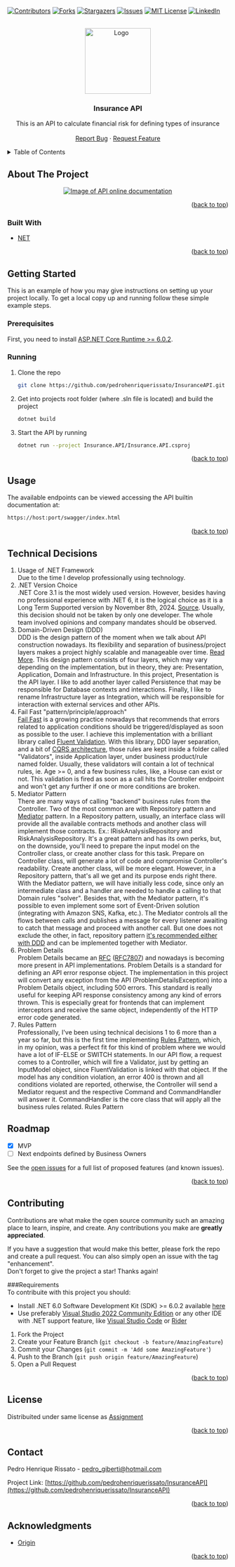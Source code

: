 <div id="top"></div>
<!--
*** Thanks for checking out the Best-README-Template. If you have a suggestion
*** that would make this better, please fork the repo and create a pull request
*** or simply open an issue with the tag "enhancement".
*** Don't forget to give the project a star!
*** Thanks again! Now go create something AMAZING! :D
-->

<!-- PROJECT SHIELDS -->
<!--
*** I'm using markdown "reference style" links for readability.
*** Reference links are enclosed in brackets [ ] instead of parentheses ( ).
*** See the bottom of this document for the declaration of the reference variables
*** for contributors-url, forks-url, etc. This is an optional, concise syntax you may use.
*** https://www.markdownguide.org/basic-syntax/#reference-style-links
-->

[![Contributors][contributors-shield]][contributors-url]
[![Forks][forks-shield]][forks-url]
[![Stargazers][stars-shield]][stars-url]
[![Issues][issues-shield]][issues-url]
[![MIT License][license-shield]][license-url]
[![LinkedIn][linkedin-shield]][linkedin-url]

<!-- PROJECT LOGO -->
<br />
<div align="center">
  <a href="https://www.useorigin.com/join-us">
    <img src="https://assets-global.website-files.com/5fc46a8c6532b70b61e49a29/5fc46a8c6532b7ebb5e49a87_origin_logo_dark.svg" alt="Logo" width="150" height="150">
  </a>

<h3 align="center">Insurance API</h3>

  <p align="center">
    This is an API to calculate financial risk for defining types of insurance
    <br />
    <br />
    <a href="https://github.com/pedrohenriquerissato/InsuranceAPI/issues">Report Bug</a>
    ·
    <a href="https://github.com/pedrohenriquerissato/InsuranceAPI/issues">Request Feature</a>
  </p>
</div>

<!-- TABLE OF CONTENTS -->
<details>
  <summary>Table of Contents</summary>
  <ol>
    <li>
      <a href="#about-the-project">About The Project</a>
      <ul>
        <li><a href="#built-with">Built With</a></li>
      </ul>
    </li>
    <li>
      <a href="#getting-started">Getting Started</a>
      <ul>
        <li><a href="#prerequisites">Prerequisites</a></li>
        <li><a href="#installation">Installation</a></li>
      </ul>
    </li>
    <li><a href="#usage">Usage</a></li>
    <li><a href="#roadmap">Roadmap</a></li>
    <li><a href="#contributing">Contributing</a></li>
    <li><a href="#license">License</a></li>
    <li><a href="#contact">Contact</a></li>
    <li><a href="#acknowledgments">Acknowledgments</a></li>
  </ol>
</details>

<!-- ABOUT THE PROJECT -->

## About The Project

<div align="center">
  <a href="https://www.useorigin.com/join-us">
    <img src="https://i.imgur.com/7YTR3PC.png" alt="Image of API online documentation">
  </a>
</div>

<p align="right">(<a href="#top">back to top</a>)</p>

### Built With

- [NET](https://dotnet.microsoft.com/en-us/)

<p align="right">(<a href="#top">back to top</a>)</p>

<!-- GETTING STARTED -->

## Getting Started

This is an example of how you may give instructions on setting up your project locally.
To get a local copy up and running follow these simple example steps.

### Prerequisites

First, you need to install [ASP.NET Core Runtime >= 6.0.2](https://dotnet.microsoft.com/en-us/download/dotnet/6.0).

### Running

1. Clone the repo
   ```sh
   git clone https://github.com/pedrohenriquerissato/InsuranceAPI.git
   ```
2. Get into projects root folder (where .sln file is located) and build the project
   ```sh
   dotnet build
   ```
3. Start the API by running
   ```sh
   dotnet run --project Insurance.API/Insurance.API.csproj
   ```

<p align="right">(<a href="#top">back to top</a>)</p>

<!-- USAGE EXAMPLES -->

## Usage

The available endpoints can be viewed accessing the API builtin documentation at:

```sh
https://host:port/swagger/index.html
```

<p align="right">(<a href="#top">back to top</a>)</p>

<!-- TECHNICAL DECISIONS -->

## Technical Decisions

1. Usage of .NET Framework  
   Due to the time I develop professionally using technology.
2. .NET Version Choice  
   .NET Core 3.1 is the most widely used version. However, besides having no professional experience with .NET 6,
   it is the logical choice as it is a Long Term Supported version by November 8th, 2024.
   [Source](https://dotnet.microsoft.com/en-us/platform/support/policy/dotnet-core#lifecycle).
   Usually, this decision should not be taken by only one developer. The whole team involved opinions and company
   mandates should be observed.
3. Domain-Driven Design (DDD)  
   DDD is the design pattern of the moment when we talk about API construction nowadays. Its flexibility and
   separation of business/project layers makes a project highly scalable and manageable over time.
   [Read More](https://martinfowler.com/bliki/DomainDrivenDesign.html). This design pattern consists of four layers,
   which may vary depending on the implementation, but in theory, they are: Presentation, Application, Domain and
   Infrastructure. In this project, Presentation is the API layer. I like to add another layer called
   Persistence that may be responsible for Database contexts and interactions. Finally, I like to rename Infrastructure
   layer as Integration, which will be responsible for interaction with external services and other APIs.
4. Fail Fast "pattern/principle/approach"  
   [Fail Fast](https://www.martinfowler.com/ieeeSoftware/failFast.pdf) is a growing practice nowadays that recommends
   that errors related to application conditions should be triggered/displayed as soon as possible to the user. I
   achieve this implementation with a brilliant library called [Fluent Validation](https://fluentvalidation.net/).
   With this library, DDD layer separation, and a bit of [CQRS architecture](https://docs.microsoft.com/en-us/azure/architecture/patterns/cqrs),
   those rules are kept inside a folder called "Validators", inside Application layer, under business product/rule
   named folder. Usually, these validators will contain a lot of technical rules, ie. Age >= 0, and a few business rules,
   like, a House can exist or not. This validation is fired as soon as a call hits the Controller endpoint and won't
   get any further if one or more conditions are broken.
5. Mediator Pattern  
   There are many ways of calling "backend" business rules from the Controller. Two of the most common are with Repository
   pattern and [Mediator](https://refactoring.guru/design-patterns/mediator) pattern. In a Repository pattern, usually, an
   interface class will provide all the available contracts methods and another class will implement those contracts.
   Ex.: IRiskAnalysisRepository and RiskAnalysisRepository. It's a great pattern and has its own perks, but, on the downside, you'll need to prepare the input model on the Controller
   class, or create another class for this task. Prepare on Controller class, will generate a lot of code and compromise
   Controller's readability. Create another class, will be more elegant. However, in a Repository pattern, that's all we
   get and its purpose ends right there. With the Mediator pattern, we will have initially less code,
   since only an intermediate class and a handler are needed to handle a calling to that Domain rules "solver".
   Besides that, with the Mediator pattern, it's possible to even implement some sort of Event-Driven solution
   (integrating with Amazon SNS, Kafka, etc.). The Mediator controls all the flows between calls and publishes a message
   for every listener awaiting to catch that message and proceed with another call. But one does not exclude the other,
   in fact, repository pattern [it's recommended either with DDD](https://docs.microsoft.com/en-us/dotnet/architecture/microservices/microservice-ddd-cqrs-patterns/infrastructure-persistence-layer-design)
   and can be implemented together with Mediator.
6. Problem Details  
   Problem Details became an [RFC](https://en.wikipedia.org/wiki/Request_for_Comments) ([RFC7807](https://datatracker.ietf.org/doc/html/rfc7807))
   and nowadays is becoming more present in API implementations. Problem Details is a standard for defining an API
   error response object. The implementation in this project will convert any exception from the API (ProblemDetailsException)
   into a Problem Details object, including 500 errors. This standard is really useful for keeping API response consistency
   among any kind of errors thrown. This is especially great for frontends that can implement interceptors and receive
   the same object, independently of the HTTP error code generated.
7. Rules Pattern  
   Professionally, I've been using technical decisions 1 to 6 more than a year so far, but this is the first time
   implementing [Rules Pattern](https://www.michael-whelan.net/rules-design-pattern/), which, in my opinion, was a
   perfect fit for this kind of problem where we would have a lot of IF-ELSE or SWITCH statements. In our API flow, a
   request comes to a Controller, which will fire a Validator, just by getting an InputModel object, since FluentValidation
   is linked with that object. If the model has any condition violation, an error 400 is thrown and all conditions violated
   are reported, otherwise, the Controller will send a Mediator request and the respective Command and CommandHandler
   will answer it. CommandHandler is the core class that will apply all the business rules related. Rules Pattern

<!-- ROADMAP -->

## Roadmap

- [x] MVP
- [ ] Next endpoints defined by Business Owners

See the [open issues](https://github.com/pedrohenriquerissato/InsuranteAPI/issues) for a full list of proposed features (and known issues).

<p align="right">(<a href="#top">back to top</a>)</p>

<!-- CONTRIBUTING -->

## Contributing

Contributions are what make the open source community such an amazing place to learn, inspire, and create. Any contributions you make are **greatly appreciated**.

If you have a suggestion that would make this better, please fork the repo and create a pull request. You can also simply open an issue with the tag "enhancement".  
Don't forget to give the project a star! Thanks again!

###Requirements  
To contribuite with this project you should:

- Install .NET 6.0 Software Development Kit (SDK) >= 6.0.2 available [here](https://dotnet.microsoft.com/en-us/download/dotnet/6.0)
- Use preferably [Visual Studio 2022 Community Edition](https://visualstudio.microsoft.com/pt-br/thank-you-downloading-visual-studio/?sku=Community&channel=Release&version=VS2022&source=VSLandingPage&cid=2030&passive=false) or any other IDE with .NET support feature, like [Visual Studio Code](https://code.visualstudio.com/docs/languages/dotnet) or [Rider](https://www.jetbrains.com/rider/)

1. Fork the Project
2. Create your Feature Branch (`git checkout -b feature/AmazingFeature`)
3. Commit your Changes (`git commit -m 'Add some AmazingFeature'`)
4. Push to the Branch (`git push origin feature/AmazingFeature`)
5. Open a Pull Request

<p align="right">(<a href="#top">back to top</a>)</p>

<!-- LICENSE -->

## License

Distribuited under same license as [Assignment](https://github.com/OriginFinancial/origin-backend-take-home-assignment)

<p align="right">(<a href="#top">back to top</a>)</p>

<!-- CONTACT -->

## Contact

Pedro Henrique Rissato - pedro_giberti@hotmail.com

Project Link: [https://github.com/pedrohenriquerissato/InsuranceAPI](https://github.com/pedrohenriquerissato/InsuranceAPI)

<p align="right">(<a href="#top">back to top</a>)</p>

<!-- ACKNOWLEDGMENTS -->

## Acknowledgments

- [Origin](https://www.useorigin.com/)

<p align="right">(<a href="#top">back to top</a>)</p>

<!-- MARKDOWN LINKS & IMAGES -->
<!-- https://www.markdownguide.org/basic-syntax/#reference-style-links -->

[contributors-shield]: https://img.shields.io/github/contributors/pedrohenriquerissato/InsuranceAPI.svg?style=for-the-badge
[contributors-url]: https://github.com/pedrohenriquerissato/InsuranceAPI/graphs/contributors
[forks-shield]: https://img.shields.io/github/forks/pedrohenriquerissato/InsuranceAPI.svg?style=for-the-badge
[forks-url]: https://github.com/pedrohenriquerissato/InsuranceAPI/network/members
[stars-shield]: https://img.shields.io/github/stars/pedrohenriquerissato/InsuranceAPI.svg?style=for-the-badge
[stars-url]: https://github.com/pedrohenriquerissato/InsuranceAPI/stargazers
[issues-shield]: https://img.shields.io/github/issues/pedrohenriquerissato/InsuranceAPI.svg?style=for-the-badge
[issues-url]: https://github.com/pedrohenriquerissato/InsuranceAPI/issues
[license-shield]: https://img.shields.io/github/license/pedrohenriquerissato/InsuranceAPI.svg?style=for-the-badge
[license-url]: https://github.com/pedrohenriquerissato/InsuranceAPI/blob/master/LICENSE.txt
[linkedin-shield]: https://img.shields.io/badge/-LinkedIn-black.svg?style=for-the-badge&logo=linkedin&colorB=555
[linkedin-url]: https://linkedin.com/in/phdev
[product-screenshot]: https://i.imgur.com/7YTR3PC.png
